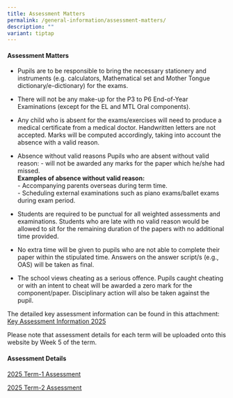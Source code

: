 ```yaml
---
title: Assessment Matters
permalink: /general-information/assessment-matters/
description: ""
variant: tiptap
---
```

<h4>Assessment Matters</h4>
<ul data-tight="true" class="tight">
<li>
<p>Pupils are to be responsible to bring the necessary stationery and instruments
(e.g. calculators, Mathematical set and Mother Tongue dictionary/e-dictionary)
for the exams.</p>
</li>
<li>
<p>There will not be any make-up for the P3 to P6 End-of-Year Examinations
(except for the EL and MTL Oral components).</p>
</li>
<li>
<p>Any child who is absent for the exams/exercises will need to produce a
medical certificate from a medical doctor. Handwritten letters are not
accepted. Marks will be computed accordingly, taking into account the absence
with a valid reason.</p>
</li>
<li>
<p>Absence without valid reasons Pupils who are absent without valid reason:
- will not be awarded any marks for the paper which he/she had missed.
<br><strong>Examples of absence without valid reason:</strong> 
<br>- Accompanying parents overseas during term time.
<br>- Scheduling external examinations such as piano exams/ballet exams during
exam period.</p>
</li>
</ul>
<ul data-tight="true" class="tight">
<li>
<p>Students are required to be punctual for all weighted assessments and
examinations. Students who are late with no valid reason would be allowed
to sit for the remaining duration of the papers with no additional time
provided.</p>
</li>
<li>
<p>No extra time will be given to pupils who are not able to complete their
paper within the stipulated time. Answers on the answer script/s (e.g.,
OAS) will be taken as final.</p>
</li>
<li>
<p>The school views cheating as a serious offence. Pupils caught cheating
or with an intent to cheat will be awarded a zero mark for the component/paper.
Disciplinary action will also be taken against the pupil.</p>
</li>
</ul>
<p>The detailed key assessment information can be found in this attachment:
<a href="/files/Assessment Matters/key_assessment_information_to_Parents__2025_.pdf" rel="noopener nofollow" target="_blank">Key Assessment Information 2025</a>
</p>
<p>Please note that assessment details for each term will be uploaded onto
this website by Week 5 of the term.</p>
<h4>Assessment Details</h4>
<p><a href="/files/Assessment Matters/2025_Term_1_Weighted_Assessment_Details_updated_18Feb.pdf" rel="noopener nofollow" target="_blank">2025 Term-1 Assessment</a>
</p>
<p><a href="/files/Assessment Matters/2025_Term_2_Weighted_Assessment_Details.pdf" rel="noopener nofollow" target="_blank">2025 Term-2 Assessment</a>
</p>
<p></p>